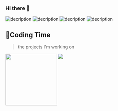 ### Hi there 👋
![decription](https://img.shields.io/badge/5-HTML5-green)
![decription](https://img.shields.io/badge/3-CSS3-green)
![decription](https://img.shields.io/badge/js-JavaScript-green)
![decription](https://img.shields.io/badge/TS-TypeScript-green)


## 🌠Coding Time
> the projects I'm working on

<!-- ![Top Langs](https://github-readme-stats.vercel.app/api/top-langs/?username=yanglin56&hide=html,css,Jupyter+Notebook,ruby,javascript&theme=calm&langs_count=6) -->
<!-- ![My stats](https://github-readme-stats.vercel.app/api?username=yanglin56&theme=calm&show_icons=true) -->

<div>
    <img height="165" align="left" src="https://github-readme-stats.vercel.app/api?username=yanglin56&theme=calm&show_icons=true" />
    <img src="https://github-readme-stats.vercel.app/api/top-langs/?username=yanglin56&hide=html,css,Jupyter+Notebook,ruby,javascript&theme=calm&langs_count=6&layout=compact" />
</div>

<!--
**yanglin56/yanglin56** is a ✨ _special_ ✨ repository because its `README.md` (this file) appears on your GitHub profile.

Here are some ideas to get you started:

- 🔭 I’m currently working on ...
- 🌱 I’m currently learning ...
- 👯 I’m looking to collaborate on ...
- 🤔 I’m looking for help with ...
- 💬 Ask me about ...
- 📫 How to reach me: ...
- 😄 Pronouns: ...
- ⚡ Fun fact: ...
-->
